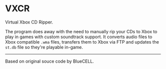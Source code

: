 # VXCR
Virtual Xbox CD Ripper.

The program does away with the need to manually rip your CDs to Xbox to play in games with custom soundtrack support. It converts audio files to Xbox compatible `.wma` files, transfers them to Xbox via FTP and updates the `st.db` file so they're playable in-game.

---

Based on original souce code by BlueCELL.
